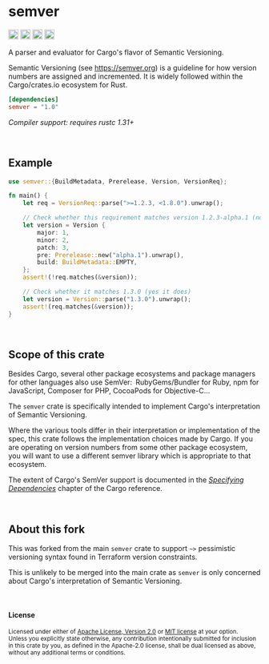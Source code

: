 semver
======

[<img alt="github" src="https://img.shields.io/badge/github-dtolnay/semver-8da0cb?style=for-the-badge&labelColor=555555&logo=github" height="20">](https://github.com/dtolnay/semver)
[<img alt="crates.io" src="https://img.shields.io/crates/v/semver.svg?style=for-the-badge&color=fc8d62&logo=rust" height="20">](https://crates.io/crates/semver)
[<img alt="docs.rs" src="https://img.shields.io/badge/docs.rs-semver-66c2a5?style=for-the-badge&labelColor=555555&logo=docs.rs" height="20">](https://docs.rs/semver)
[<img alt="build status" src="https://img.shields.io/github/actions/workflow/status/dtolnay/semver/ci.yml?branch=master&style=for-the-badge" height="20">](https://github.com/dtolnay/semver/actions?query=branch%3Amaster)

A parser and evaluator for Cargo's flavor of Semantic Versioning.

Semantic Versioning (see <https://semver.org>) is a guideline for how version
numbers are assigned and incremented. It is widely followed within the
Cargo/crates.io ecosystem for Rust.

```toml
[dependencies]
semver = "1.0"
```

*Compiler support: requires rustc 1.31+*

<br>

## Example

```rust
use semver::{BuildMetadata, Prerelease, Version, VersionReq};

fn main() {
    let req = VersionReq::parse(">=1.2.3, <1.8.0").unwrap();

    // Check whether this requirement matches version 1.2.3-alpha.1 (no)
    let version = Version {
        major: 1,
        minor: 2,
        patch: 3,
        pre: Prerelease::new("alpha.1").unwrap(),
        build: BuildMetadata::EMPTY,
    };
    assert!(!req.matches(&version));

    // Check whether it matches 1.3.0 (yes it does)
    let version = Version::parse("1.3.0").unwrap();
    assert!(req.matches(&version));
}
```

<br>

## Scope of this crate

Besides Cargo, several other package ecosystems and package managers for other
languages also use SemVer:&ensp;RubyGems/Bundler for Ruby, npm for JavaScript,
Composer for PHP, CocoaPods for Objective-C...

The `semver` crate is specifically intended to implement Cargo's interpretation
of Semantic Versioning.

Where the various tools differ in their interpretation or implementation of the
spec, this crate follows the implementation choices made by Cargo. If you are
operating on version numbers from some other package ecosystem, you will want to
use a different semver library which is appropriate to that ecosystem.

The extent of Cargo's SemVer support is documented in the *[Specifying
Dependencies]* chapter of the Cargo reference.

[Specifying Dependencies]: https://doc.rust-lang.org/cargo/reference/specifying-dependencies.html

<br>

## About this fork
This was forked from the main `semver` crate to support `~>` pessimistic versioning syntax found in Terraform version constraints.

This is unlikely to be merged into the main crate as `semver` is only concerned about Cargo's interpretation of Semantic Versioning.

<br>

#### License

<sup>
Licensed under either of <a href="LICENSE-APACHE">Apache License, Version
2.0</a> or <a href="LICENSE-MIT">MIT license</a> at your option.
</sup>

<br>

<sub>
Unless you explicitly state otherwise, any contribution intentionally submitted
for inclusion in this crate by you, as defined in the Apache-2.0 license, shall
be dual licensed as above, without any additional terms or conditions.
</sub>
